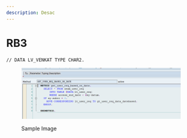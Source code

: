 ```yaml
---
description: Desac
---
```


# RB3



```abap
// DATA LV_VENKAT TYPE CHAR2.
```

<figure><img src=".gitbook/assets/image.png" alt=""><figcaption><p>Sample Image</p></figcaption></figure>
